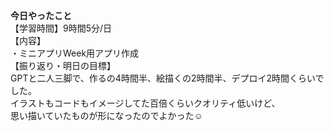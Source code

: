 **今日やったこと**<br>
【学習時間】9時間5分/日<br>
【内容】<br>
・ミニアプリWeek用アプリ作成<br>
【振り返り・明日の目標】<br>
GPTと二人三脚で、作るの4時間半、絵描くの2時間半、デプロイ2時間くらいでした。<br>
イラストもコードもイメージしてた百倍くらいクオリティ低いけど、<br>
思い描いていたものが形になったのでよかった☺️<br>